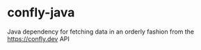 # confly-java
Java dependency for fetching data in an orderly fashion from the https://confly.dev API
